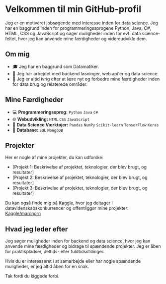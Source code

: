 # Velkommen til min GitHub-profil

Jeg er en motiveret jobsøgende med interesse inden for data science. Jeg har en baggrund inden for programmeringssprogene Python, Java, C#, HTML, CSS og JavaScript og søger muligheder inden for evt. data science-feltet, hvor jeg kan anvende mine færdigheder og videreudvikle dem.

## Om mig

- 🎓 Jeg har en baggrund som Datamatiker.
- 💼 Jeg har arbejdet med backend løsninger, web api'er og data science.
- 🌱 Jeg er altid ivrig efter at lære nyt og forbedre mine færdigheder inden for data brug og relaterede områder.

## Mine Færdigheder

- :computer: **Programmeringssprog:** `Python` `Java` `C#`
- 🌐 **Webudvikling:** `HTML` `CSS` `JavaScript`
- 🧠 **Data Science Værktøjer:** `Pandas` `NumPy` `Scikit-learn` `TensorFlow` `Keras`
- 💾 **Database:** `SQL` `MongoDB`

## Projekter

Her er nogle af mine projekter, du kan udforske:

- [Projekt 1: Beskrivelse af projektet, teknologier, der blev brugt, og resultater]
- [Projekt 2: Beskrivelse af projektet, teknologier, der blev brugt, og resultater]
- [Projekt 3: Beskrivelse af projektet, teknologier, der blev brugt, og resultater]

Du kan også finde mig på Kaggle, hvor jeg deltager i datavidenskabskonkurrencer og offentliggør mine projekter:
[Kaggle/marcnorn](https://www.kaggle.com/marcnorn)


## Hvad jeg leder efter

Jeg søger muligheder inden for backend og data science, hvor jeg kan anvende mine færdigheder og bidrage til spændende projekter. Jeg er åben for praktikpladser, deltids- eller fuldtidsstillinger.

Hvis du er interesseret i at samarbejde eller har nogle spændende muligheder, er jeg altid åben for en snak.

Tak fordi du kiggede forbi.
